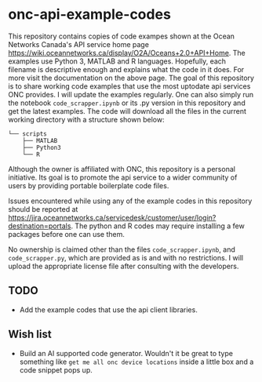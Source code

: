 # onc-api-example-codes


 This repository contains copies of code exampes shown at the Ocean Networks Canada's API service home page https://wiki.oceannetworks.ca/display/O2A/Oceans+2.0+API+Home. The examples use Python 3, MATLAB and R languages. Hopefully, each filename is descriptive enough and explains what the code in it does. For more visit the documentation on the above page. The goal of this repository is to share working code examples that use the most uptodate api services ONC provides. I will update the examples regularly. One can also simply run the notebook `code_scrapper.ipynb` or its .py version in this repository and get the latest examples. The code will download all the files in the current working directory with a structure shown below:

```
└── scripts
    ├── MATLAB
    ├── Python3
    └── R
```

Although the owner is affiliated with ONC, this repository is a personal initiative. Its goal is to promote the api service to a wider community of users by providing portable boilerplate code files. 

Issues encountered while using any of the example codes in this repository should be reported at https://jira.oceannetworks.ca/servicedesk/customer/user/login?destination=portals. The python and R codes may require installing a few packages before one can use them.

No ownership is claimed other than the files `code_scrapper.ipynb`, and `code_scrapper.py`, which are provided as is and with no restrictions. I will upload the appropriate license file after consulting with the developers.

## TODO

 - Add the example codes that use the api client libraries.

## Wish list

- Build an AI supported code generator. Wouldn't it be great to type something like `get me all onc device locations` inside a little box and a code snippet pops up.
